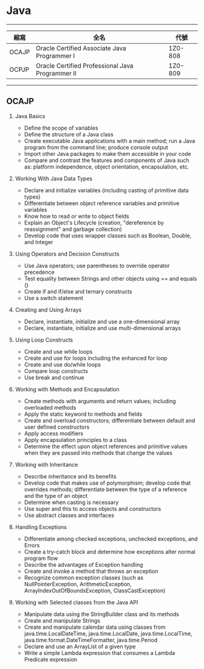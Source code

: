 # Java
---
| 縮寫 | 全名 | 代號 |
| -------- | -------- | -------- | 
| OCAJP | Oracle Certified Associate Java Programmer I| 1Z0-808 |
| OCPJP | Oracle Certified Professional Java Programmer II | 1Z0-809 |
---
## OCAJP
1. Java Basics
    * Define the scope of variables 
    * Define the structure of a Java class
    * Create executable Java applications with a main method; run a Java program from the command line; produce console output
    * Import other Java packages to make them accessible in your code
    * Compare and contrast the features and components of Java such as: platform independence, object orientation, encapsulation, etc.

2. Working With Java Data Types 
    * Declare and initialize variables (including casting of primitive data types)
    * Differentiate between object reference variables and primitive variables
    * Know how to read or write to object fields
    * Explain an Object's Lifecycle (creation, "dereference by reassignment" and garbage collection)
    * Develop code that uses wrapper classes such as Boolean, Double, and Integer  

3. Using Operators and Decision Constructs
    * Use Java operators; use parentheses to override operator precedence
    * Test equality between Strings and other objects using == and equals ()
    * Create if and if/else and ternary constructs 
    * Use a switch statement 

4. Creating and Using Arrays 
    * Declare, instantiate, initialize and use a one-dimensional array
    * Declare, instantiate, initialize and use multi-dimensional arrays

5. Using Loop Constructs 
    * Create and use while loops
    * Create and use for loops including the enhanced for loop
    * Create and use do/while loops
    * Compare loop constructs
    * Use break and continue  

6. Working with Methods and Encapsulation 
    * Create methods with arguments and return values; including overloaded methods
    * Apply the static keyword to methods and fields  
    * Create and overload constructors; differentiate between default and user defined constructors
    * Apply access modifiers
    * Apply encapsulation principles to a class
    * Determine the effect upon object references and primitive values when they are passed  into methods that change the values

7. Working with Inheritance 
    * Describe inheritance and its benefits
    * Develop code that makes use of polymorphism; develop code that overrides methods;  differentiate between the type of a reference and the type of an object
    * Determine when casting is necessary
    * Use super and this to access objects and constructors
    * Use abstract classes and interfaces

8. Handling Exceptions 
    * Differentiate among checked exceptions, unchecked exceptions, and Errors
    * Create a try-catch block and determine how exceptions alter normal program flow
    * Describe the advantages of Exception handling 
    * Create and invoke a method that throws an exception
    * Recognize common exception classes (such as NullPointerException, ArithmeticException, ArrayIndexOutOfBoundsException, ClassCastException)

9. Working with Selected classes from the Java API 
    *    Manipulate data using the StringBuilder class and its methods
    *    Create and manipulate Strings
    *    Create and manipulate calendar data using classes from java.time.LocalDateTime,  java.time.LocalDate, java.time.LocalTime, java.time.format.DateTimeFormatter, java.time.Period
    *    Declare and use an ArrayList of a given type 
    *    Write a simple Lambda expression that consumes a Lambda Predicate expression